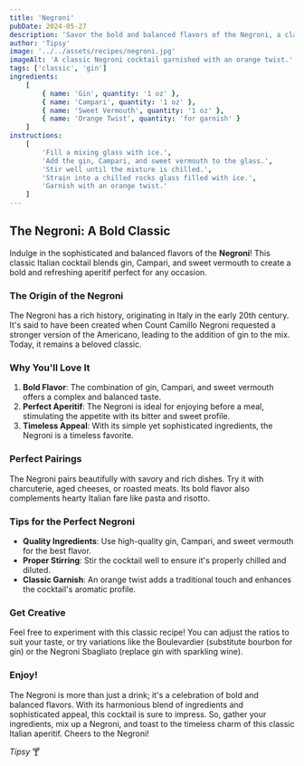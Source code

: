 ```yaml
---
title: 'Negroni'
pubDate: 2024-05-27
description: 'Savor the bold and balanced flavors of the Negroni, a classic Italian cocktail that combines gin, Campari, and sweet vermouth for a perfect aperitif.'
author: 'Tipsy'
image: '../../assets/recipes/negroni.jpg'
imageAlt: 'A classic Negroni cocktail garnished with an orange twist.'
tags: ['classic', 'gin']
ingredients:
    [
        { name: 'Gin', quantity: '1 oz' },
        { name: 'Campari', quantity: '1 oz' },
        { name: 'Sweet Vermouth', quantity: '1 oz' },
        { name: 'Orange Twist', quantity: 'for garnish' }
    ]
instructions:
    [
        'Fill a mixing glass with ice.',
        'Add the gin, Campari, and sweet vermouth to the glass.',
        'Stir well until the mixture is chilled.',
        'Strain into a chilled rocks glass filled with ice.',
        'Garnish with an orange twist.'
    ]
---
```


## The Negroni: A Bold Classic

Indulge in the sophisticated and balanced flavors of the **Negroni**! This classic Italian cocktail blends gin, Campari, and sweet vermouth to create a bold and refreshing aperitif perfect for any occasion.

### The Origin of the Negroni

The Negroni has a rich history, originating in Italy in the early 20th century. It's said to have been created when Count Camillo Negroni requested a stronger version of the Americano, leading to the addition of gin to the mix. Today, it remains a beloved classic.

### Why You'll Love It

1. **Bold Flavor**: The combination of gin, Campari, and sweet vermouth offers a complex and balanced taste.
2. **Perfect Aperitif**: The Negroni is ideal for enjoying before a meal, stimulating the appetite with its bitter and sweet profile.
3. **Timeless Appeal**: With its simple yet sophisticated ingredients, the Negroni is a timeless favorite.

### Perfect Pairings

The Negroni pairs beautifully with savory and rich dishes. Try it with charcuterie, aged cheeses, or roasted meats. Its bold flavor also complements hearty Italian fare like pasta and risotto.

### Tips for the Perfect Negroni

-   **Quality Ingredients**: Use high-quality gin, Campari, and sweet vermouth for the best flavor.
-   **Proper Stirring**: Stir the cocktail well to ensure it's properly chilled and diluted.
-   **Classic Garnish**: An orange twist adds a traditional touch and enhances the cocktail's aromatic profile.

### Get Creative

Feel free to experiment with this classic recipe! You can adjust the ratios to suit your taste, or try variations like the Boulevardier (substitute bourbon for gin) or the Negroni Sbagliato (replace gin with sparkling wine).

### Enjoy!

The Negroni is more than just a drink; it's a celebration of bold and balanced flavors. With its harmonious blend of ingredients and sophisticated appeal, this cocktail is sure to impress. So, gather your ingredients, mix up a Negroni, and toast to the timeless charm of this classic Italian aperitif. Cheers to the Negroni!

_Tipsy_ 🍸
